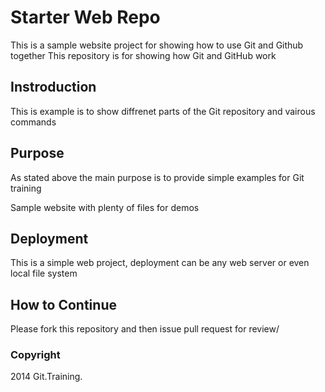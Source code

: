 # Starter Web Repo
This is a sample website project for showing how to use Git and Github together
This repository is for showing how Git and GitHub work

## Instroduction
This is example is to show diffrenet parts of the Git repository and vairous  commands
## Purpose
As stated above the main purpose is to provide simple examples for Git training

Sample website with plenty of files for demos

## Deployment
This is a simple web project, deployment can be any web server or even local file system 

## How to Continue
Please fork this repository and then issue pull request for review/
### Copyright
2014 Git.Training.